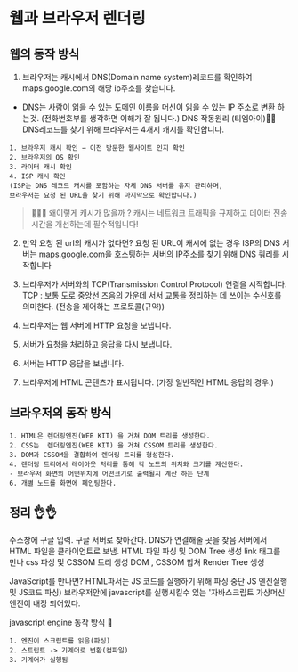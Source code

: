 # 웹과 브라우저 렌더링

## 웹의 동작 방식
1. 브라우저는 캐시에서 DNS(Domain name system)레코드를 확인하여 maps.google.com의 해당 ip주소를 찾습니다.
- DNS는 사람이 읽을 수 있는 도메인 이름을 머신이 읽을 수 있는 IP 주소로 변환 하는것. (전화번호부를 생각하면 이해가 잘 됩니다.)
DNS 작동원리 (티엠아이)🙌🙌
DNS레코드를 찾기 위해 브라우저는 4개지 캐시를 확인합니다.
````
1. 브라우저 캐시 확인 → 이전 방문한 웹사이트 인지 확인
2. 브라우저의 OS 확인
3. 라이터 캐시 확인
4. ISP 캐시 확인 
(ISP는 DNS 레코드 캐시를 포함하는 자체 DNS 서버를 유지 관리하며, 
브라우저는 요청 된 URL을 찾기 위해 마지막으로 확인합니다.)
````

> 🤷‍♀️🤷‍ 왜이렇게 캐시가 많을까 ? 캐시는 네트워크 트래픽을 규제하고 데이터 전송 시간을 개선하는데 필수적입니다!
2. 만약 요청 된 url의 캐시가 없다면?
요청 된 URL이 캐시에 없는 경우 ISP의 DNS 서버는 maps.google.com을 호스팅하는 서버의 IP주소를 찾기 위해 DNS 쿼리를 시작합니다

3. 브라우저가 서버와의 TCP(Transmission Control Protocol) 연결을 시작합니다.
 TCP : 보통 도로 중앙선 즈음의 가운데 서서 교통을 정리하는 데 쓰이는 수신호를 의미한다.
(전송을 제어하는 프로토콜(규약))
4. 브라우저는 웹 서버에 HTTP 요청을 보냅니다.
5. 서버가 요청을 처리하고 응답을 다시 보냅니다.
6. 서버는 HTTP 응답을 보냅니다.
7. 브라우저에 HTML 콘텐츠가 표시됩니다. (가장 일반적인 HTML 응답의 경우.)

## 브라우저의 동작 방식
````
1. HTML은 렌더링엔진(WEB KIT) 을 거쳐 DOM 트리를 생성한다.
2. CSS는  렌더링엔진(WEB KIT) 을 거쳐 CSSOM 트리를 생성한다.
3. DOM과 CSSOM을 결합하여 렌더링 트리를 형성한다.
4. 렌더링 트리에서 레이아웃 처리를 통해 각 노드의 위치와 크기를 계산한다.
- 브라우저 화면의 어떤위치에 어떤크기로 출력될지 계산 하는 단계
6. 개별 노드를 화면에 페인팅한다.
````

## 정리 👌👌
주소창에 구글 입력.
구글 서버로 찾아간다.
DNS가 연결해줄 곳을 찾음
서버에서 HTML 파일을 클라이언트로 보냄.
HTML 파일 파싱 및 DOM Tree 생성
link 태그를 만나 css 파싱 및 CSSOM 트리 생성
DOM , CSSOM 합쳐 Render Tree 생성

JavaScript를 만나면? HTML파서는 JS 코드를 실행하기 위해 파싱 중단
JS 엔진실행 및 JS코드 파싱)
브라우저안에 javascript를 실행시킬수 있는 '자바스크립트 가상머신' 엔진이 내장 되어있다.

javascript engine 동작 방식 👏
```
1. 엔진이 스크립트를 읽음(파싱)
2. 스트립트 -> 기계어로 변환(컴파일)
3. 기계어가 실행됨
```
